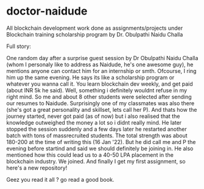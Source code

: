 # doctor-naidude
All blockchain development work done as assignments/projects under Blockchain training scholarship program by Dr. Obulpathi Naidu Challa

Full story:

One random day after a surprise guest session by Dr Obulpathi Naidu Challa (whom I personaly like to address as Naidude, he's one awesome guy), he mentions anyone can contact him for an internship or smth. Ofcourse, I ring him up the same evening. He says its like a scholarship program or whatever you wanna call it. You learn blockchain dev weekly, and get paid (about INR 5k he said). Well, something i definitely wouldnt refuse in my right mind. So me and about 8 other students were selected after sending our resumes to Naidude. Surprisingly one of my classmates was also there (she's got a great personality and skillset, lets call her P). And thats how the journey started, never got paid (as of now) but i also realised that the knowledge outweighed the money a lot so i didnt really mind. He later stopped the session suddenly and a few days later he restarted another batch with tons of massrecruited students. The total strength was about 180-200 at the time of writing this (16 Jan '22). But he did call me and P the evening before startind and said we should definitely be joining in. He also mentioned how this could lead us to a 40-50 LPA placement in the blockchain industry. We joined. And finally I get my first assignment, so here's a new repository! 

Geez you read it all ?  go read a good book. 
